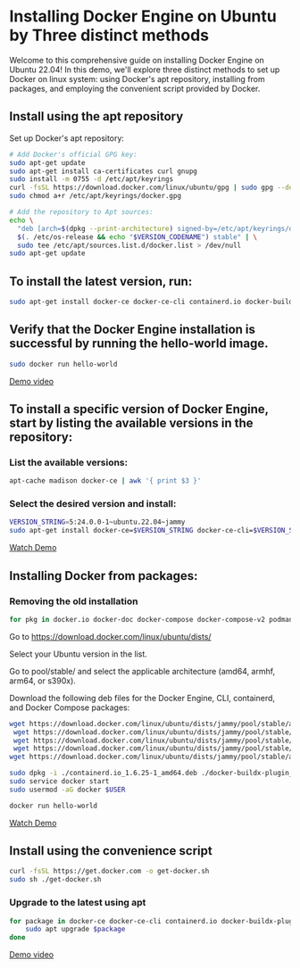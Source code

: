 # Installing Docker Engine on Ubuntu by Three distinct methods
Welcome to this comprehensive guide on installing Docker Engine on Ubuntu 22.04! In this demo, we'll explore three distinct methods to set up Docker on linux system: using Docker's apt repository, installing from packages, and employing the convenient script provided by Docker.

## Install using the apt repository
Set up Docker's apt repository:

```bash
# Add Docker's official GPG key:
sudo apt-get update
sudo apt-get install ca-certificates curl gnupg
sudo install -m 0755 -d /etc/apt/keyrings
curl -fsSL https://download.docker.com/linux/ubuntu/gpg | sudo gpg --dearmor -o /etc/apt/keyrings/docker.gpg
sudo chmod a+r /etc/apt/keyrings/docker.gpg
```

```bash
# Add the repository to Apt sources:
echo \
  "deb [arch=$(dpkg --print-architecture) signed-by=/etc/apt/keyrings/docker.gpg] https://download.docker.com/linux/ubuntu \
  $(. /etc/os-release && echo "$VERSION_CODENAME") stable" | \
  sudo tee /etc/apt/sources.list.d/docker.list > /dev/null
sudo apt-get update
```

## To install the latest version, run:
```bash
sudo apt-get install docker-ce docker-ce-cli containerd.io docker-buildx-plugin docker-compose-plugin
```

## Verify that the Docker Engine installation is successful by running the hello-world image.
```bash
sudo docker run hello-world
```

[Demo video](https://youtu.be/-pQJVu7LP-c)

## To install a specific version of Docker Engine, start by listing the available versions in the repository:

###  List the available versions:
```bash
apt-cache madison docker-ce | awk '{ print $3 }'
```

### Select the desired version and install:

```bash
VERSION_STRING=5:24.0.0-1~ubuntu.22.04~jammy
sudo apt-get install docker-ce=$VERSION_STRING docker-ce-cli=$VERSION_STRING containerd.io docker-buildx-plugin docker-compose-plugin
```

[Watch Demo](https://youtu.be/7XVfXTtJzkM)

## Installing Docker from packages:
### Removing the old installation
```bash
for pkg in docker.io docker-doc docker-compose docker-compose-v2 podman-docker containerd runc; do sudo apt-get remove $pkg; done
```

Go to https://download.docker.com/linux/ubuntu/dists/

Select your Ubuntu version in the list.

Go to pool/stable/ and select the applicable architecture (amd64, armhf, arm64, or s390x).

Download the following deb files for the Docker Engine, CLI, containerd, and Docker Compose packages:

```bash
wget https://download.docker.com/linux/ubuntu/dists/jammy/pool/stable/amd64/docker-ce_23.0.0-1~ubuntu.22.04~jammy_amd64.deb
 wget https://download.docker.com/linux/ubuntu/dists/jammy/pool/stable/amd64/docker-ce-cli_23.0.0-1~ubuntu.22.04~jammy_amd64.deb
 wget https://download.docker.com/linux/ubuntu/dists/jammy/pool/stable/amd64/docker-buildx-plugin_0.10.2-1~ubuntu.22.04~jammy_amd64.deb
 wget https://download.docker.com/linux/ubuntu/dists/jammy/pool/stable/amd64/docker-compose-plugin_2.15.1-1~ubuntu.22.04~jammy_amd64.deb
wget https://download.docker.com/linux/ubuntu/dists/jammy/pool/stable/amd64/containerd.io_1.6.25-1_amd64.deb
```
```bash
sudo dpkg -i ./containerd.io_1.6.25-1_amd64.deb ./docker-buildx-plugin_0.10.2-1~ubuntu.22.04~jammy_amd64.deb ./docker-ce_23.0.0-1~ubuntu.22.04~jammy_amd64.deb ./docker-ce-cli_23.0.0-1~ubuntu.22.04~jammy_amd64.deb ./docker-compose-plugin_2.15.1-1~ubuntu.22.04~jammy_amd64.deb 
sudo service docker start
sudo usermod -aG docker $USER
```
```bash
docker run hello-world
```
[Watch Demo](https://youtu.be/AYTJzcmn3mI)

## Install using the convenience script

```bash
curl -fsSL https://get.docker.com -o get-docker.sh
sudo sh ./get-docker.sh 
```

### Upgrade to the latest using apt
```bash
for package in docker-ce docker-ce-cli containerd.io docker-buildx-plugindocker-compose-plugin; do
	sudo apt upgrade $package
done
```
[Demo video](https://youtu.be/6BL536j9i68)


